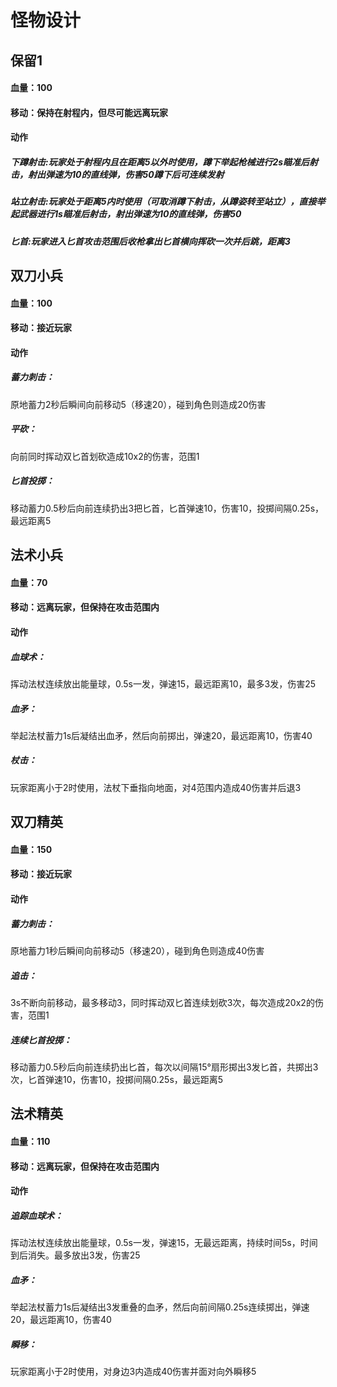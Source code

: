 # 怪物设计

## 保留1

#### 血量：100 

#### 移动：保持在射程内，但尽可能远离玩家

#### 动作

##### 下蹲射击:玩家处于射程内且在距离5以外时使用，蹲下举起枪械进行2s瞄准后射击，射出弹速为10的直线弹，伤害50蹲下后可连续发射
##### 站立射击:玩家处于距离5内时使用（可取消蹲下射击，从蹲姿转至站立），直接举起武器进行1s瞄准后射击，射出弹速为10的直线弹，伤害50

##### 匕首:玩家进入匕首攻击范围后收枪拿出匕首横向挥砍一次并后跳，距离3

## 双刀小兵

#### 血量：100

#### 移动：接近玩家

#### 动作

##### 蓄力刺击：

原地蓄力2秒后瞬间向前移动5（移速20），碰到角色则造成20伤害

##### 平砍：

向前同时挥动双匕首划砍造成10x2的伤害，范围1

##### 匕首投掷：

移动蓄力0.5秒后向前连续扔出3把匕首，匕首弹速10，伤害10，投掷间隔0.25s，最远距离5

## 法术小兵

#### 血量：70

#### 移动：远离玩家，但保持在攻击范围内

#### 动作

##### 血球术：

挥动法杖连续放出能量球，0.5s一发，弹速15，最远距离10，最多3发，伤害25

##### 血矛：

举起法杖蓄力1s后凝结出血矛，然后向前掷出，弹速20，最远距离10，伤害40

##### 杖击：

玩家距离小于2时使用，法杖下垂指向地面，对4范围内造成40伤害并后退3



## 双刀精英

#### 血量：150

#### 移动：接近玩家

#### 动作

##### 蓄力刺击：

原地蓄力1秒后瞬间向前移动5（移速20），碰到角色则造成40伤害

##### 追击：

3s不断向前移动，最多移动3，同时挥动双匕首连续划砍3次，每次造成20x2的伤害，范围1

##### 连续匕首投掷：

移动蓄力0.5秒后向前连续扔出匕首，每次以间隔15°扇形掷出3发匕首，共掷出3次，匕首弹速10，伤害10，投掷间隔0.25s，最远距离5

## 法术精英

#### 血量：110

#### 移动：远离玩家，但保持在攻击范围内

#### 动作

##### 追踪血球术：

挥动法杖连续放出能量球，0.5s一发，弹速15，无最远距离，持续时间5s，时间到后消失。最多放出3发，伤害25

##### 血矛：

举起法杖蓄力1s后凝结出3发重叠的血矛，然后向前间隔0.25s连续掷出，弹速20，最远距离10，伤害40

##### 瞬移：

玩家距离小于2时使用，对身边3内造成40伤害并面对向外瞬移5

